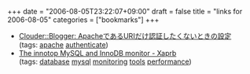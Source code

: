 +++
date = "2006-08-05T23:22:07+09:00"
draft = false
title = "links for 2006-08-05"
categories = ["bookmarks"]
+++

<ul>
	<li>
		<div><a href="http://clouder.jp/yoshiki/mt/archives/000700.html">Clouder::Blogger: ApacheであるURIだけ認証したくないときの設定</a></div>
		<div>(tags: <a href="http://del.icio.us/nobu666/apache">apache</a> <a href="http://del.icio.us/nobu666/authenticate">authenticate</a>)</div>
	</li>
	<li>
		<div><a href="http://www.xaprb.com/blog/2006/07/02/innotop-mysql-innodb-monitor/">The innotop MySQL and InnoDB monitor - Xaprb</a></div>
		<div>(tags: <a href="http://del.icio.us/nobu666/database">database</a> <a href="http://del.icio.us/nobu666/mysql">mysql</a> <a href="http://del.icio.us/nobu666/monitoring">monitoring</a> <a href="http://del.icio.us/nobu666/tools">tools</a> <a href="http://del.icio.us/nobu666/performance">performance</a>)</div>
	</li>
</ul>
